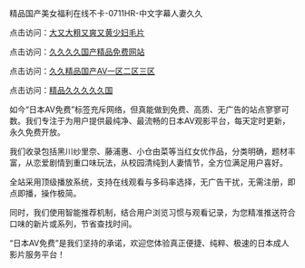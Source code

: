 精品国产美女福利在线不卡-0711HR-中文字幕人妻久久

点击访问：<a href="https://heiliaoxqkkct.pages.dev">大又大粗又爽又黄少妇毛片</a>

点击访问：<a href="https://heiliaoe8ajia.pages.dev">久久久久国产精品免费网站</a>

点击访问：<a href="https://heiliaowt0d7p.pages.dev">久久精品国产AV一区二区三区</a>

点击访问：<a href="https://heiliaoll4qsx.pages.dev">精品久久久久久国</a>


如今“日本AV免费”标签充斥网络，但真能做到免费、高质、无广告的站点寥寥可数。我们专注于为用户提供最纯净、最流畅的日本AV观影平台，每天定时更新，永久免费开放。

我们收录包括黑川纱里奈、藤浦惠、小仓由菜等当红女优作品，分类明确，题材丰富，从恋爱剧情到重口味玩法，从校园清纯到人妻情节，全方位满足用户喜好。

全站采用顶级播放系统，支持在线观看与多码率选择，无广告干扰，无需注册，即点即播，操作极简。

同时，我们使用智能推荐机制，结合用户浏览习惯与观看记录，为您精准推送符合口味的新片或系列，节省查找时间。

“日本AV免费”是我们坚持的承诺，欢迎您体验真正便捷、纯粹、极速的日本成人影片服务平台！

<span style="display:none;">[Canonical link](https://github.com/lk20250711/riben327)</span>
